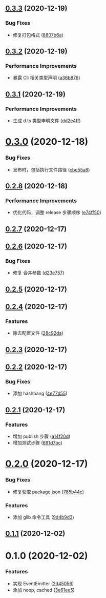 ## [0.3.3](https://github.com/cwxyz007/glib/compare/v0.3.2...v0.3.3) (2020-12-19)


### Bug Fixes

* 修复打包格式 ([8807b6a](https://github.com/cwxyz007/glib/commit/8807b6a4e9f19d26bd3bbfed949a81584771993f))



## [0.3.2](https://github.com/cwxyz007/glib/compare/v0.3.1...v0.3.2) (2020-12-19)


### Performance Improvements

* 暴露 Cli 相关类型声明 ([a36b876](https://github.com/cwxyz007/glib/commit/a36b876491c8deb991f0cff2230e2238c8ae2234))



## [0.3.1](https://github.com/cwxyz007/glib/compare/v0.3.0...v0.3.1) (2020-12-19)


### Performance Improvements

* 生成 d.ts 类型申明文件 ([dd2e4ff](https://github.com/cwxyz007/glib/commit/dd2e4ff69caa4d8979cd98dc8faac99b6d7c5492))



# [0.3.0](https://github.com/cwxyz007/glib/compare/v0.2.8...v0.3.0) (2020-12-18)


### Bug Fixes

* 发布时，包括执行文件路径 ([cbe55a8](https://github.com/cwxyz007/glib/commit/cbe55a872cd9e5c961fcc20cff70044c8e53339e))



## [0.2.8](https://github.com/cwxyz007/glib/compare/v0.2.7...v0.2.8) (2020-12-18)


### Performance Improvements

* 优化代码，调整 release 步骤顺序 ([e74ff50](https://github.com/cwxyz007/glib/commit/e74ff50922791fe370599160e15da5b3059c2a42))



## [0.2.7](https://github.com/cwxyz007/glib/compare/v0.2.6...v0.2.7) (2020-12-17)



## [0.2.6](https://github.com/cwxyz007/glib/compare/v0.2.5...v0.2.6) (2020-12-17)


### Bug Fixes

* 修复 合并参数 ([d23e757](https://github.com/cwxyz007/glib/commit/d23e757f4d6c3aadbca4447862b91a81a34cc64a))



## [0.2.5](https://github.com/cwxyz007/glib/compare/v0.2.4...v0.2.5) (2020-12-17)



## [0.2.4](https://github.com/cwxyz007/glib/compare/v0.2.3...v0.2.4) (2020-12-17)


### Features

* 除去配置文件 ([28c92da](https://github.com/cwxyz007/glib/commit/28c92da30e297fe85225fb0f9b170489943a6642))



## [0.2.3](https://github.com/cwxyz007/glib/compare/v0.2.2...v0.2.3) (2020-12-17)



## [0.2.2](https://github.com/cwxyz007/glib/compare/v0.2.1...v0.2.2) (2020-12-17)


### Bug Fixes

* 添加 hashbang ([4e77455](https://github.com/cwxyz007/glib/commit/4e7745554b1065b28f8dba35f551eb189566e792))



## [0.2.1](https://github.com/cwxyz007/glib/compare/v0.2.0...v0.2.1) (2020-12-17)


### Features

* 增加 publish 步骤 ([a14f20d](https://github.com/cwxyz007/glib/commit/a14f20dba78c8cb28a1e26d3a723deb613c4954c))
* 增加测试步骤 ([691d7bc](https://github.com/cwxyz007/glib/commit/691d7bc8c3d0857ddf6e58ca1657803e34684e6f))



# [0.2.0](https://github.com/cwxyz007/glib/compare/v0.1.1...v0.2.0) (2020-12-17)


### Bug Fixes

* 修复获取 package.json ([785b44c](https://github.com/cwxyz007/glib/commit/785b44c6cbb69e2a8b9073a10b2c171fc85e1a48))


### Features

* 添加 glib 命令工具 ([9d4b9d3](https://github.com/cwxyz007/glib/commit/9d4b9d34025277ddd9f81e409277d72228ea4bca))



## [0.1.1](https://github.com/cwxyz007/glib/compare/v0.1.0...v0.1.1) (2020-12-02)



# 0.1.0 (2020-12-02)


### Features

* 实现 EventEmitter ([2d45056](https://github.com/cwxyz007/glib/commit/2d45056c704784c462133fdc5a1b3a6d7810ca6b))
* 添加 noop, cached ([3e61ee5](https://github.com/cwxyz007/glib/commit/3e61ee584b77d576586808950bb55eff89f0153a))



